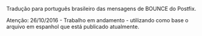 Tradução para português brasileiro das mensagens de BOUNCE do Postfix. 

Atenção: 26/10/2016 - Trabalho em andamento - utilizando como base o arquivo em espanhol que está publicado atualmente.
